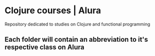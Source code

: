 # Clojure courses | Alura
Repository dedicated to studies on Clojure and functional programming

## Each folder will contain an abbreviation to it's respective class on Alura

